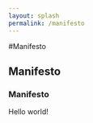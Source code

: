 ```yaml
---
layout: splash
permalink: /manifesto
---
```


#Manifesto

## Manifesto

### Manifesto

Hello world!

